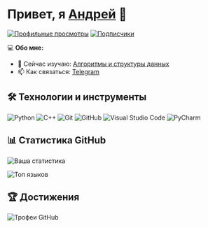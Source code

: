 # Привет, я [Андрей](https://vk.com/zarter_dud) 👋

[![Профильные просмотры](https://komarev.com/ghpvc/?username=cardinokaa&label=Profile%20views&color=0e75b6&style=flat)](https://github.com/cardinokaa)
[![Подписчики](https://img.shields.io/github/followers/cardinokaa?label=Follow&style=social)](https://github.com/cardinokaa)

💻 **Обо мне:**
- 🌱 Сейчас изучаю: [Алгоритмы и структуры данных](https://informatics.msk.ru/course/index.php?categoryid=357)
- 📫 Как связаться: [Telegram](https://t.me/cardinokaa)

## 🛠 Технологии и инструменты

![Python](https://img.shields.io/badge/-Python-3776AB?style=flat-square&logo=python&logoColor=white) ![C++](https://img.shields.io/badge/-C++-00599C?style=flat-square&logo=c%2B%2B&logoColor=white) ![Git](https://img.shields.io/badge/-Git-F05032?style=flat-square&logo=git&logoColor=white) ![GitHub](https://img.shields.io/badge/-GitHub-181717?style=flat-square&logo=github)
![Visual Studio Code](https://img.shields.io/badge/-VS%20Code-007ACC?style=flat-square&logo=visual-studio-code&logoColor=white) ![PyCharm](https://img.shields.io/badge/-PyCharm-000000?style=flat-square&logo=pycharm&logoColor=white)


## 📊 Статистика GitHub

![Ваша статистика](https://github-readme-stats.vercel.app/api?username=cardinokaa&show_icons=true&theme=radical)

![Топ языков](https://github-readme-stats.vercel.app/api/top-langs/?username=cardinokaa&layout=compact&theme=radical)

## 🏆 Достижения

![Трофеи GitHub](https://github-profile-trophy.vercel.app/?username=cardinokaa&theme=radical&margin-w=15)

<!-- ## 💰 Поддержать мою работу

[![Buy Me A Coffee](https://img.shields.io/badge/-Buy%20Me%20A%20Coffee-FFDD00?style=flat-square&logo=buymeacoffee&logoColor=black)](https://buymeacoffee.com/cardinokaa) -->
